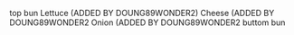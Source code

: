 top bun
Lettuce (ADDED BY DOUNG89WONDER2)
Cheese (ADDED BY DOUNG89WONDER2
Onion (ADDED BY DOUNG89WONDER2
buttom bun
